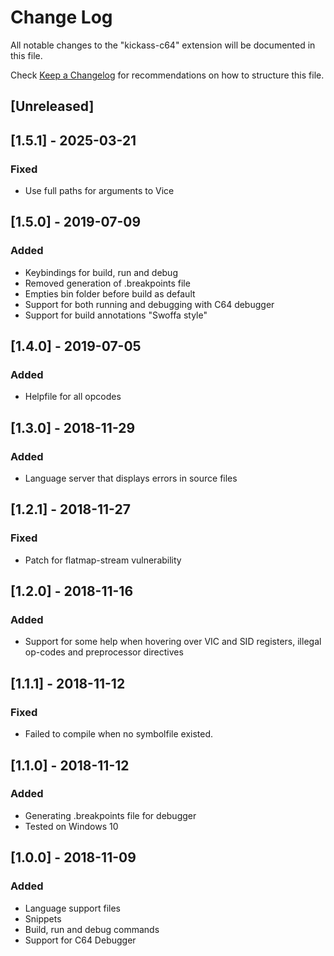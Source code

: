 # Change Log

All notable changes to the "kickass-c64" extension will be documented in this file.

Check [Keep a Changelog](http://keepachangelog.com/) for recommendations on how to structure this file.

## [Unreleased]

## [1.5.1] - 2025-03-21

### Fixed

- Use full paths for arguments to Vice

## [1.5.0] - 2019-07-09

### Added

- Keybindings for build, run and debug
- Removed generation of .breakpoints file
- Empties bin folder before build as default
- Support for both running and debugging with C64 debugger
- Support for build annotations "Swoffa style"

## [1.4.0] - 2019-07-05

### Added

- Helpfile for all opcodes

## [1.3.0] - 2018-11-29

### Added

- Language server that displays errors in source files

## [1.2.1] - 2018-11-27

### Fixed

- Patch for flatmap-stream vulnerability

## [1.2.0] - 2018-11-16

### Added

- Support for some help when hovering over VIC and SID registers, illegal op-codes and preprocessor directives

## [1.1.1] - 2018-11-12

### Fixed

- Failed to compile when no symbolfile existed.

## [1.1.0] - 2018-11-12

### Added

- Generating .breakpoints file for debugger
- Tested on Windows 10

## [1.0.0] - 2018-11-09

### Added

- Language support files
- Snippets
- Build, run and debug commands
- Support for C64 Debugger

